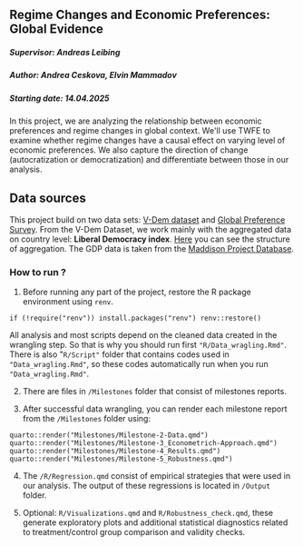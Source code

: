 ## Regime Changes and Economic Preferences: Global Evidence

##### Supervisor: Andreas Leibing

##### Author: Andrea Ceskova, Elvin Mammadov

##### Starting date: 14.04.2025

In this project, we are analyzing the relationship between economic preferences and regime changes in global context. We'll use TWFE to examine whether regime changes have a causal effect on varying level of economic preferences. We also capture the direction of change (autocratization or democratization) and differentiate between those in our analysis.

## Data sources

This project build on two data sets: [V-Dem dataset](https://v-dem.net/data/the-v-dem-dataset/) and [Global Preference Survey](https://gps.iza.org/home). From the V-Dem Dataset, we work mainly with the aggregated data on country level: **Liberal Democracy index**. [Here](https://v-dem.net/documents/57/structureofaggregation.pdf) you can see the structure of aggregation. The GDP data is taken from the [Maddison Project Database](https://www.rug.nl/ggdc/historicaldevelopment/maddison/releases/maddison-project-database-2023).

### How to run ?

1)  Before running any part of the project, restore the R package environment using `renv`.

`if (!require("renv")) install.packages("renv") renv::restore()`

All analysis and most scripts depend on the cleaned data created in the wrangling step. So that is why you should run first `"R/Data_wragling.Rmd"`. There is also "`R/Script"` folder that contains codes used in `"Data_wragling.Rmd"`, so these codes automatically run when you run `"Data_wragling.Rmd"`.

2.  There are files in `/Milestones` folder that consist of milestones reports.

3.  After successful data wrangling, you can render each milestone report from the `/Milestones` folder using:

`quarto::render("Milestones/Milestone-2-Data.qmd") quarto::render("Milestones/Milestone-3_Econometrich-Approach.qmd") quarto::render("Milestones/Milestone-4_Results.qmd") quarto::render("Milestones/Milestone-5_Robustness.qmd")`

4.  The `/R/Regression.qmd` consist of empirical strategies that were used in our analysis. The output of these regressions is located in `/Output` folder.

5.  Optional: `R/Visualizations.qmd` and `R/Robustness_check.qmd`, these generate exploratory plots and additional statistical diagnostics related to treatment/control group comparison and validity checks.
